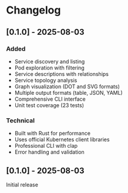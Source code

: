 # Changelog

## [0.1.0] - 2025-08-03

### Added
- Service discovery and listing
- Pod exploration with filtering
- Service descriptions with relationships
- Service topology analysis
- Graph visualization (DOT and SVG formats)
- Multiple output formats (table, JSON, YAML)
- Comprehensive CLI interface
- Unit test coverage (23 tests)

### Technical
- Built with Rust for performance
- Uses official Kubernetes client libraries
- Professional CLI with clap
- Error handling and validation

## [0.1.0] - 2025-08-03

Initial release
